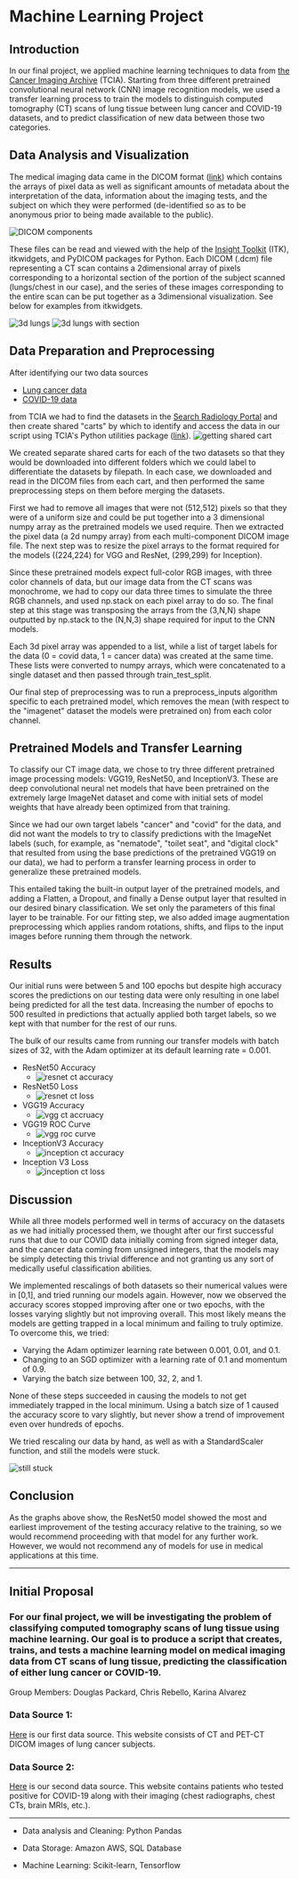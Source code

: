 # Machine Learning Project

## Introduction
In our final project, we applied machine learning techniques to data from [the Cancer Imaging Archive](https://www.cancerimagingarchive.net/) (TCIA). Starting from three different pretrained convolutional neural network (CNN) image recognition models, we used a transfer learning process to train the models to distinguish computed tomography (CT) scans of lung tissue between lung cancer and COVID-19 datasets, and to predict classification of new data between those two categories.

## Data Analysis and Visualization
The medical imaging data came in the DICOM format ([link](https://www.dicomstandard.org/)) which contains the arrays of pixel data as well as significant amounts of metadata about the interpretation of the data, information about the imaging tests, and the subject on which they were performed (de-identified so as to be anonymous prior to being made available to the public).

![DICOM components](https://github.com/crebello711/Project_4/blob/main/Resources/Images/medical_image_components.PNG)

These files can be read and viewed with the help of the [Insight Toolkit](https://itk.org/) (ITK), itkwidgets, and PyDICOM packages for Python. Each DICOM (.dcm) file representing a CT scan contains a 2dimensional array of pixels corresponding to a horizontal section of the portion of the subject scanned (lungs/chest in our case), and the series of these images corresponding to the entire scan can be put together as a 3dimensional visualization. See below for examples from itkwidgets.

![3d lungs](https://github.com/crebello711/Project_4/blob/main/Resources/Images/3d_lungs.PNG)
![3d lungs with section](https://github.com/crebello711/Project_4/blob/main/Resources/Images/3d_lungs_with_zplane.PNG)

## Data Preparation and Preprocessing
After identifying our two data sources
* [Lung cancer data](https://wiki.cancerimagingarchive.net/pages/viewpage.action?pageId=70224216)
* [COVID-19 data](https://wiki.cancerimagingarchive.net/pages/viewpage.action?pageId=89096912)

from TCIA we had to find the datasets in the [Search Radiology Portal](https://nbia.cancerimagingarchive.net/nbia-search/) and then create shared "carts" by which to identify and access the data in our script using TCIA's Python utilities package ([link](https://github.com/kirbyju/TCIA_Notebooks/blob/main/tcia_utils.py)).
![getting shared cart](https://github.com/crebello711/Project_4/blob/main/Resources/Images/getting_shared_cart_name.PNG)

We created separate shared carts for each of the two datasets so that they would be downloaded into different folders which we could label to differentiate the datasets by filepath. In each case, we downloaded and read in the DICOM files from each cart, and then performed the same preprocessing steps on them before merging the datasets. 

First we had to remove all images that were not (512,512) pixels so that they were of a uniform size and could be put together into a 3 dimensional numpy array as the pretrained models we used require. Then we extracted the pixel data (a 2d numpy array) from each multi-component DICOM image file. The next step was to resize the pixel arrays to the format required for the models ((224,224) for VGG and ResNet, (299,299) for Inception).

Since these pretrained models expect full-color RGB images, with three color channels of data, but our image data from the CT scans was monochrome, we had to copy our data three times to simulate the three RGB channels, and used np.stack on each pixel array to do so. The final step at this stage was transposing the arrays from the (3,N,N) shape outputted by np.stack to the (N,N,3) shape required for input to the CNN models. 

Each 3d pixel array was appended to a list, while a list of target labels for the data (0 = covid data, 1 = cancer data) was created at the same time. These lists were converted to numpy arrays, which were concatenated to a single dataset and then passed through train_test_split.

Our final step of preprocessing was to run a preprocess_inputs algorithm specific to each pretrained model, which removes the mean (with respect to the "imagenet" dataset the models were pretrained on) from each color channel.

## Pretrained Models and Transfer Learning

To classify our CT image data, we chose to try three different pretrained image processing models: VGG19, ResNet50, and InceptionV3. These are deep convolutional neural net models that have been pretrained on the extremely large ImageNet dataset and come with initial sets of model weights that have already been optimized from that training.

Since we had our own target labels "cancer" and "covid" for the data, and did not want the models to try to classify predictions with the ImageNet labels (such, for example, as "nematode", "toilet seat", and "digital clock" that resulted from using the base predictions of the pretrained VGG19 on our data), we had to perform a transfer learning process in order to generalize these pretrained models.

This entailed taking the built-in output layer of the pretrained models, and adding a Flatten, a Dropout, and finally a Dense output layer that resulted in our desired binary classification. We set only the parameters of this final layer to be trainable. For our fitting step, we also added image augmentation preprocessing which applies random rotations, shifts, and flips to the input images before running them through the network.

## Results

Our initial runs were between 5 and 100 epochs but despite high accuracy scores the predictions on our testing data were only resulting in one label being predicted for all the test data. Increasing the number of epochs to 500 resulted in predictions that actually applied both target labels, so we kept with that number for the rest of our runs.

The bulk of our results came from running our transfer models with batch sizes of 32, with the Adam optimizer at its default learning rate = 0.001.

* ResNet50 Accuracy
    * ![resnet ct accuracy](https://github.com/crebello711/Project_4/blob/main/Resources/Images/resnet_ct_accuracy.png)
* ResNet50 Loss
    * ![resnet ct loss](https://github.com/crebello711/Project_4/blob/main/Resources/Images/resnet_ct_loss.png)
* VGG19 Accuracy
    * ![vgg ct accruacy](https://github.com/crebello711/Project_4/blob/main/Resources/Images/vgg_ct_accuracy.png)
* VGG19 ROC Curve
    * ![vgg roc curve](https://github.com/crebello711/Project_4/blob/main/Resources/Images/vgg_roc_curve.PNG)   
* InceptionV3 Accuracy
    * ![inception ct accuracy](https://github.com/crebello711/Project_4/blob/main/Resources/Images/inception_ct_accuracy.PNG)
* Inception V3 Loss
    * ![inception ct loss](https://github.com/crebello711/Project_4/blob/main/Resources/Images/inception_ct_loss.PNG)        

## Discussion

While all three models performed well in terms of accuracy on the datasets as we had initially processed them, we thought after our first successful runs that due to our COVID data initially coming from signed integer data, and the cancer data coming from unsigned integers, that the models may be simply detecting this trivial difference and not granting us any sort of medically useful classification abilities. 

We implemented rescalings of both datasets so their numerical values were in [0,1], and tried running our models again. However, now we observed the accuracy scores stopped improving after one or two epochs, with the losses varying slightly but not improving overall. This most likely means the models are getting trapped in a local minimum and failing to truly optimize. To overcome this, we tried:
* Varying the Adam optimizer learning rate between 0.001, 0.01, and 0.1.
* Changing to an SGD optimizer with a learning rate of 0.1 and momentum of 0.9.
* Varying the batch size between 100, 32, 2, and 1.

None of these steps succeeded in causing the models to not get immediately trapped in the local minimum. Using a batch size of 1 caused the accuracy score to vary slightly, but never show a trend of improvement even over hundreds of epochs.

We tried rescaling our data by hand, as well as with a StandardScaler function, and still the models were stuck.

![still stuck](https://github.com/crebello711/Project_4/blob/main/Resources/Images/still_stuck_after_standard_scaling.PNG)

## Conclusion

As the graphs above show, the ResNet50 model showed the most and earliest improvement of the testing accuracy relative to the training, so we would recommend proceeding with that model for any further work. However, we would not recommend any of models for use in medical applications at this time.

---
## Initial Proposal
### For our final project, we will be investigating the problem of classifying computed tomography scans of lung tissue using machine learning. Our goal is to produce a script that creates, trains, and tests a machine learning model on medical imaging data from CT scans of lung tissue, predicting the classification of either lung cancer or COVID-19. 
Group Members: Douglas Packard, Chris Rebello, Karina Alvarez

### Data Source 1:
[Here](https://wiki.cancerimagingarchive.net/pages/viewpage.action?pageId=70224216) is our first data source. This website consists of CT and PET-CT DICOM images of lung cancer subjects.

### Data Source 2:
[Here](https://wiki.cancerimagingarchive.net/pages/viewpage.action?pageId=89096912) is our second data source. This website contains patients who tested positive for COVID-19 along with their imaging (chest radiographs, chest CTs, brain MRIs, etc.).

---

- Data analysis and Cleaning: Python Pandas

- Data Storage: Amazon AWS, SQL Database

- Machine Learning: Scikit-learn, Tensorflow
